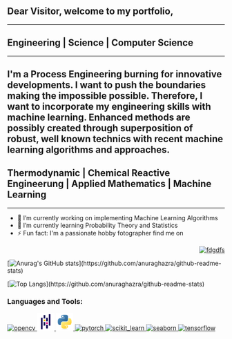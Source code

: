 ## Dear Visitor, welcome to my portfolio,
---
## Engineering | Science | Computer Science
---
I'm a Process Engineering burning for innovative developments. I want to push the boundaries making the impossible possible. Therefore, I want to incorporate my engineering skills with machine learning. Enhanced methods are possibly created through superposition of robust, well known technics with recent machine learning algorithms and approaches.
---
## Thermodynamic | Chemical Reactive Engineerung | Applied Mathematics | Machine Learning
---

- 🔭 I’m currently working on implementing Machine Learning Algorithms 
- 🌱 I’m currently learning Probability Theory and Statistics 
- ⚡ Fun fact: I'm a passionate hobby fotographer find me on

<p align="right">
<a href="https://instagram.com/pixel.optima" target="blank"><img align="center" src="https://raw.githubusercontent.com/rahuldkjain/github-profile-readme-generator/master/src/images/icons/Social/instagram.svg" alt="fdgdfs" height="30" width="40" /></a>
</p>










[![Anurag's GitHub stats](https://github-readme-stats.vercel.app/api?username=hohmlearning&show_icons=true&theme=merko&align="middle")](https://github.com/anuraghazra/github-readme-stats)

[![Top Langs](https://github-readme-stats.vercel.app/api/top-langs/?username=hohmlearning&layout=compact&show_icons=true&theme=radical&align="middle")](https://github.com/anuraghazra/github-readme-stats)

<h3 align="left">Languages and Tools:</h3>
<p align="left"> <a href="https://opencv.org/" target="_blank" rel="noreferrer"> <img src="https://www.vectorlogo.zone/logos/opencv/opencv-icon.svg" alt="opencv" width="40" height="40"/> </a> <a href="https://pandas.pydata.org/" target="_blank" rel="noreferrer"> <img src="https://raw.githubusercontent.com/devicons/devicon/2ae2a900d2f041da66e950e4d48052658d850630/icons/pandas/pandas-original.svg" alt="pandas" width="40" height="40"/> </a> <a href="https://www.python.org" target="_blank" rel="noreferrer"> <img src="https://raw.githubusercontent.com/devicons/devicon/master/icons/python/python-original.svg" alt="python" width="40" height="40"/> </a> <a href="https://pytorch.org/" target="_blank" rel="noreferrer"> <img src="https://www.vectorlogo.zone/logos/pytorch/pytorch-icon.svg" alt="pytorch" width="40" height="40"/> </a> <a href="https://scikit-learn.org/" target="_blank" rel="noreferrer"> <img src="https://upload.wikimedia.org/wikipedia/commons/0/05/Scikit_learn_logo_small.svg" alt="scikit_learn" width="40" height="40"/> </a> <a href="https://seaborn.pydata.org/" target="_blank" rel="noreferrer"> <img src="https://seaborn.pydata.org/_images/logo-mark-lightbg.svg" alt="seaborn" width="40" height="40"/> </a> <a href="https://www.tensorflow.org" target="_blank" rel="noreferrer"> <img src="https://www.vectorlogo.zone/logos/tensorflow/tensorflow-icon.svg" alt="tensorflow" width="40" height="40"/> </a> </p>

